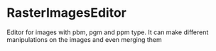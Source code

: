 # RasterImagesEditor
Editor for images with pbm, pgm and ppm type. It can make different manipulations on the images and even merging them
